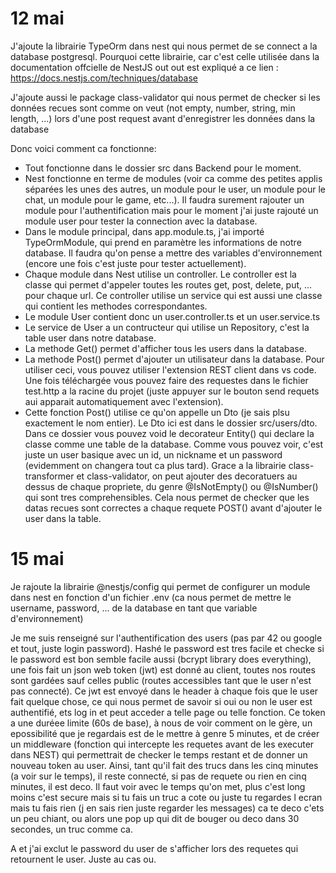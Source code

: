 # 12 mai
J'ajoute la librairie TypeOrm dans nest qui nous permet de se connect a la database postgresql. Pourquoi cette librairie, car c'est celle utilisée dans la documentation offcielle de NestJS out out est expliqué a ce lien : https://docs.nestjs.com/techniques/database

J'ajoute aussi le package class-validator qui nous permet de checker si les données recues sont comme on veut (not empty, number, string, min length, ...) lors d'une post request avant d'enregistrer les données dans la database

Donc voici comment ca fonctionne:
* Tout fonctionne dans le dossier src dans Backend pour le moment.
* Nest fonctionne en terme de modules (voir ca comme des petites applis séparées les unes des autres, un module pour le user, un module pour le chat, un module pour le game, etc...). Il faudra surement rajouter un module pour l'authentification mais pour le moment j'ai juste rajouté un module user pour tester la connection avec la database.
* Dans le module principal, dans app.module.ts, j'ai importé TypeOrmModule, qui prend en paramètre les informations de notre database. Il faudra qu'on pense a mettre des variables d'environnement (encore une fois c'est juste pour tester actuellement).
* Chaque module dans Nest utilise un controller. Le controller est la classe qui permet d'appeler toutes les routes get, post, delete, put, ... pour chaque url. Ce controller utilise un service qui est aussi une classe qui contient les methodes correspondantes.
* Le module User contient donc un user.controller.ts et un user.service.ts
* Le service de User a un contructeur qui utilise un Repository, c'est la table user dans notre database.
* La methode Get() permet d'afficher tous les users dans la database.
* La methode Post() permet d'ajouter un utilisateur dans la database. Pour utiliser ceci, vous pouvez utiliser l'extension REST client dans vs code. Une fois téléchargée vous pouvez faire des requestes dans le fichier test.http a la racine du projet (juste appuyer sur le bouton send requets aui apparait automatiquement avec l'extension).
* Cette fonction Post() utilise ce qu'on appelle un Dto (je sais plsu exactement le nom entier). Le Dto ici est dans le dossier src/users/dto. Dans ce dossier vous pouvez void le decorateur Entity() qui declare la classe comme une table de la database. Comme vous pouvez voir, c'est juste un user basique avec un id, un nickname et un password (evidemment on changera tout ca plus tard). Grace a la librairie class-transformer et class-validator, on peut ajouter des decoratuers au dessus de chaque propriete, du genre @IsNotEmpty() ou @IsNumber() qui sont tres comprehensibles. Cela nous permet de checker que les datas recues sont correctes a chaque requete POST() avant d'ajouter le user dans la table.

# 15 mai

Je rajoute la librairie @nestjs/config qui permet de configurer un module dans nest en fonction d'un fichier .env (ca nous permet de mettre le username, password, ... de la database en tant que variable d'environnement)

Je me suis renseigné sur l'authentification des users (pas par 42 ou google et tout, juste login password). Hashé le password est tres facile et checke si le password est bon semble facile aussi (bcrypt library does everything), une fois fait un json web token (jwt) est donné au client, toutes nos routes sont gardées sauf celles public (routes accessibles tant que le user n'est pas connecté). Ce jwt est envoyé dans le header à chaque fois que le user fait quelque chose, ce qui nous permet de savoir si oui ou non le user est authentifié, ets log in et peut acceder a telle page ou telle fonction. Ce token a une duréee limite (60s de base), à nous de voir comment on le gère, un epossibilité que je regardais est de le mettre à genre 5 minutes, et de créer un middleware (fonction qui intercepte les requetes avant de les executer dans NEST) qui permettrait de checker le temps restant et de donner un nouveau token au user. Ainsi, tant qu'il fait des trucs dans les cinq minutes (a voir sur le temps), il reste connecté, si pas de requete ou rien en cinq minutes, il est deco. Il faut voir avec le temps qu'on met, plus c'est long moins c'est secure mais si tu fais un truc a cote ou juste tu regardes l ecran mais tu fais rien (j en sais rien juste regarder les messages) ca te deco c'ets un peu chiant, ou alors une pop up qui dit de bouger ou deco dans 30 secondes, un truc comme ca.

A et j'ai exclut le password du user de s'afficher lors des requetes qui retournent le user. Juste au cas ou.
